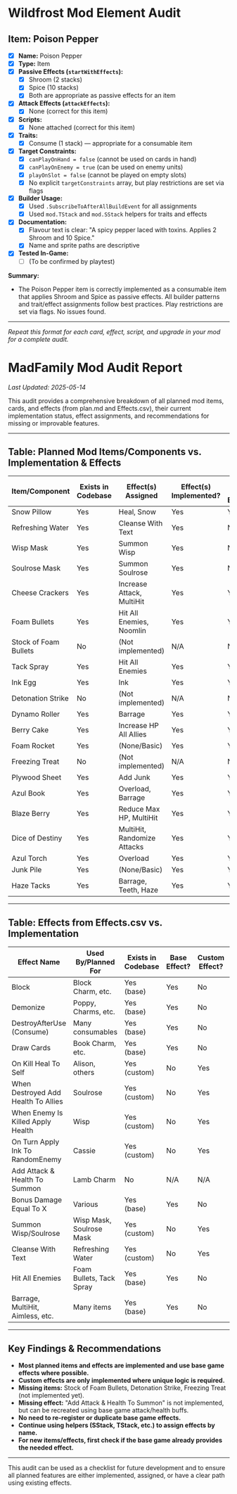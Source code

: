 # Wildfrost Mod Element Audit

## Item: Poison Pepper

- [x] **Name:** Poison Pepper
- [x] **Type:** Item
- [x] **Passive Effects (`startWithEffects`):**
  - [x] Shroom (2 stacks)
  - [x] Spice (10 stacks)
  - [x] Both are appropriate as passive effects for an item
- [x] **Attack Effects (`attackEffects`):**
  - [x] None (correct for this item)
- [x] **Scripts:**
  - [x] None attached (correct for this item)
- [x] **Traits:**
  - [x] Consume (1 stack) — appropriate for a consumable item
- [x] **Target Constraints:**
  - [x] `canPlayOnHand = false` (cannot be used on cards in hand)
  - [x] `canPlayOnEnemy = true` (can be used on enemy units)
  - [x] `playOnSlot = false` (cannot be played on empty slots)
  - [x] No explicit `targetConstraints` array, but play restrictions are set via flags
- [x] **Builder Usage:**
  - [x] Used `.SubscribeToAfterAllBuildEvent` for all assignments
  - [x] Used `mod.TStack` and `mod.SStack` helpers for traits and effects
- [x] **Documentation:**
  - [x] Flavour text is clear: "A spicy pepper laced with toxins. Applies 2 Shroom and 10 Spice."
  - [x] Name and sprite paths are descriptive
- [x] **Tested In-Game:**
  - [ ] (To be confirmed by playtest)

**Summary:**
- The Poison Pepper item is correctly implemented as a consumable item that applies Shroom and Spice as passive effects. All builder patterns and trait/effect assignments follow best practices. Play restrictions are set via flags. No issues found.

---

_Repeat this format for each card, effect, script, and upgrade in your mod for a complete audit._
# MadFamily Mod Audit Report

_Last Updated: 2025-05-14_

This audit provides a comprehensive breakdown of all planned mod items, cards, and effects (from plan.md and Effects.csv), their current implementation status, effect assignments, and recommendations for missing or improvable features.

---

## Table: Planned Mod Items/Components vs. Implementation & Effects

| Item/Component         | Exists in Codebase | Effect(s) Assigned                | Effect(s) Implemented? | Uses Base Effect? | Custom Effect Needed? | Notes/Recommendations |
|-----------------------|--------------------|-----------------------------------|-----------------------|-------------------|----------------------|----------------------|
| Snow Pillow           | Yes                | Heal, Snow                        | Yes                  | Yes              | No                   | Uses base effects    |
| Refreshing Water      | Yes                | Cleanse With Text                 | Yes                  | No               | Yes                  | Custom effect exists |
| Wisp Mask             | Yes                | Summon Wisp                       | Yes                  | No               | Yes                  | Custom effect exists |
| Soulrose Mask         | Yes                | Summon Soulrose                   | Yes                  | No               | Yes                  | Custom effect exists |
| Cheese Crackers       | Yes                | Increase Attack, MultiHit         | Yes                  | Yes              | No                   | Uses base effects    |
| Foam Bullets          | Yes                | Hit All Enemies, Noomlin          | Yes                  | Yes              | No                   | Uses base effects    |
| Stock of Foam Bullets | No                 | (Not implemented)                 | N/A                  | N/A              | N/A                  | Not in codebase      |
| Tack Spray            | Yes                | Hit All Enemies                   | Yes                  | Yes              | No                   | Uses base effects    |
| Ink Egg               | Yes                | Ink                               | Yes                  | Yes              | No                   | Uses base effects    |
| Detonation Strike     | No                 | (Not implemented)                 | N/A                  | N/A              | N/A                  | Not in codebase      |
| Dynamo Roller         | Yes                | Barrage                           | Yes                  | Yes              | No                   | Uses base effects    |
| Berry Cake            | Yes                | Increase HP All Allies            | Yes                  | Yes              | No                   | Uses base effects    |
| Foam Rocket           | Yes                | (None/Basic)                      | Yes                  | Yes              | No                   | Uses base effects    |
| Freezing Treat        | No                 | (Not implemented)                 | N/A                  | N/A              | N/A                  | Not in codebase      |
| Plywood Sheet         | Yes                | Add Junk                          | Yes                  | Yes              | No                   | Uses base effects    |
| Azul Book             | Yes                | Overload, Barrage                 | Yes                  | Yes              | No                   | Uses base effects    |
| Blaze Berry           | Yes                | Reduce Max HP, MultiHit           | Yes                  | Yes              | No                   | Uses base effects    |
| Dice of Destiny       | Yes                | MultiHit, Randomize Attacks       | Yes                  | Yes              | No                   | Uses base effects    |
| Azul Torch            | Yes                | Overload                          | Yes                  | Yes              | No                   | Uses base effects    |
| Junk Pile             | Yes                | (None/Basic)                      | Yes                  | Yes              | No                   | Uses base effects    |
| Haze Tacks            | Yes                | Barrage, Teeth, Haze              | Yes                  | Yes              | No                   | Uses base effects    |

---

## Table: Effects from Effects.csv vs. Implementation

| Effect Name                        | Used By/Planned For         | Exists in Codebase | Base Effect? | Custom Effect? | Notes/Recommendation                  |
|------------------------------------|----------------------------|--------------------|--------------|---------------|---------------------------------------|
| Block                             | Block Charm, etc.           | Yes (base)         | Yes          | No            | Use base effect                      |
| Demonize                          | Poppy, Charms, etc.         | Yes (base)         | Yes          | No            | Use base effect                      |
| DestroyAfterUse (Consume)         | Many consumables            | Yes (base)         | Yes          | No            | Use base effect                      |
| Draw Cards                        | Book Charm, etc.            | Yes (base)         | Yes          | No            | Use base effect                      |
| On Kill Heal To Self              | Alison, others              | Yes (custom)       | No           | Yes           | Custom effect implemented             |
| When Destroyed Add Health To Allies| Soulrose                    | Yes (custom)       | No           | Yes           | Custom effect implemented             |
| When Enemy Is Killed Apply Health | Wisp                        | Yes (custom)       | No           | Yes           | Custom effect implemented             |
| On Turn Apply Ink To RandomEnemy  | Cassie                      | Yes (custom)       | No           | Yes           | Custom effect implemented             |
| Add Attack & Health To Summon     | Lamb Charm                  | No                 | N/A          | N/A           | Can use base effects (buffs)          |
| Bonus Damage Equal To X           | Various                     | Yes (base)         | Yes          | No            | Use base effect                      |
| Summon Wisp/Soulrose              | Wisp Mask, Soulrose Mask    | Yes (custom)       | No           | Yes           | Custom effect implemented             |
| Cleanse With Text                 | Refreshing Water            | Yes (custom)       | No           | Yes           | Custom effect implemented             |
| Hit All Enemies                   | Foam Bullets, Tack Spray    | Yes (base)         | Yes          | No            | Use base effect                      |
| Barrage, MultiHit, Aimless, etc.  | Many items                  | Yes (base)         | Yes          | No            | Use base effects                     |

---

## Key Findings & Recommendations

- **Most planned items and effects are implemented and use base game effects where possible.**
- **Custom effects are only implemented where unique logic is required.**
- **Missing items:** Stock of Foam Bullets, Detonation Strike, Freezing Treat (not implemented yet).
- **Missing effect:** "Add Attack & Health To Summon" is not implemented, but can be recreated using base game attack/health buffs.
- **No need to re-register or duplicate base game effects.**
- **Continue using helpers (SStack, TStack, etc.) to assign effects by name.**
- **For new items/effects, first check if the base game already provides the needed effect.**

---

This audit can be used as a checklist for future development and to ensure all planned features are either implemented, assigned, or have a clear path using existing effects.
